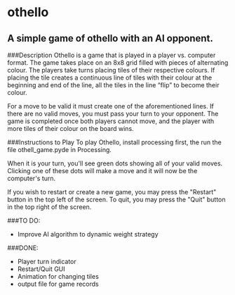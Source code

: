 # othello
## A simple game of othello with an AI opponent.

###Description
Othello is a game that is played in a player vs. computer format. 
The game takes place on an 8x8 grid filled with pieces of alternating colour. The players take turns placing tiles of their respective colours. If placing the tile creates a continuous line of tiles with their colour at the beginning and end of the line, all the tiles in the line “flip” to become their colour.

For a move to be valid it must create one of the aforementioned lines. If there are no valid moves, you must pass your turn to your opponent.
The game is completed once both players cannot move, and the player with more tiles of their colour on the board wins.

###Instructions to Play
To play Othello, install processing first, the run the file othell_game.pyde in Processing. 

When it is your turn, you'll see green dots showing all of your valid moves. Clicking one of these dots will make a move and it will now be the computer's turn.

If you wish to restart or create a new game, you may press the "Restart" button in the top left of the screen. To quit, you may press the "Quit" button in the top right of the screen.

###TO DO:
- Improve AI algorithm to dynamic weight strategy

###DONE:
- Player turn indicator
- Restart/Quit GUI
- Animation for changing tiles
- output file for game records
